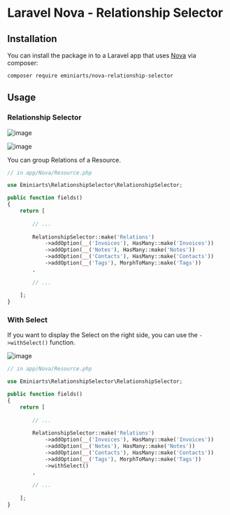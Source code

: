 # Laravel Nova - Relationship Selector

## Installation

You can install the package in to a Laravel app that uses [Nova](https://nova.laravel.com) via composer:

```bash
composer require eminiarts/nova-relationship-selector
```

## Usage

### Relationship Selector

![image](https://user-images.githubusercontent.com/3426944/50475996-b4065800-09c6-11e9-9a25-6754260f2545.png)

![image](https://user-images.githubusercontent.com/29180903/50483856-98e21b00-09bb-11e9-9a1b-677204bc44a4.png)

You can group Relations of a Resource.

```php
// in app/Nova/Resource.php

use Eminiarts\RelationshipSelector\RelationshipSelector;

public function fields()
{
    return [
        
        // ...
        
        RelationshipSelector::make('Relations')
            ->addOption(__('Invoices'), HasMany::make('Invoices'))
            ->addOption(__('Notes'), HasMany::make('Notes'))
            ->addOption(__('Contacts'), HasMany::make('Contacts'))
            ->addOption(__('Tags'), MorphToMany::make('Tags'))
        ,
        
        // ...
        
    ];
}
```

### With Select

If you want to display the Select on the right side, you can use the `->withSelect()` function.

![image](https://user-images.githubusercontent.com/3426944/50475956-96d18980-09c6-11e9-9f02-56bdaca4ada6.png)
 
```php
// in app/Nova/Resource.php

use Eminiarts\RelationshipSelector\RelationshipSelector;

public function fields()
{
    return [
        
        // ...
        
        RelationshipSelector::make('Relations')
            ->addOption(__('Invoices'), HasMany::make('Invoices'))
            ->addOption(__('Notes'), HasMany::make('Notes'))
            ->addOption(__('Contacts'), HasMany::make('Contacts'))
            ->addOption(__('Tags'), MorphToMany::make('Tags'))
            ->withSelect()
        ,
        
        // ...
        
    ];
}

```

